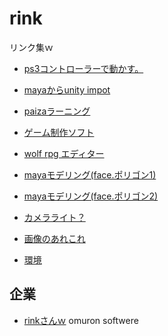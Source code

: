 # rink
リンク集ｗ

- [ps3コントローラーで動かす。](http://gametukurikata.com/program/ps3gamepad)

- [mayaからunity impot](http://indiegame-japan.com/2016/04/13/post-131/)


- [paizaラーニング](https://paiza.jp/works)


- [ゲーム制作ソフト](http://www.freem.ne.jp/contents/create/tool.html)

- [wolf rpg エディター](http://www.silversecond.com/WolfRPGEditor/)


- [mayaモデリング(face.ポリゴン1)](http://www.cg-ya.net/3dcg/3dmodeling_howto/3dcg-modeling-way/)
- [mayaモデリング(face.ポリゴン2)](https://www.youtube.com/watch?v=xzmg0grXHyE)
- [カメラライト？](http://thankstotoday.com/modeling-shadows/)


- [画像のあれこれ](http://photoshop-illustrator-meijinkai.info/photoshop-train/file-formats)

- [環境](http://www.monodevelop.com/)

## 企業
- [rinkさんｗ](http://linx.jp/company/partner.html)
omuron softwere
